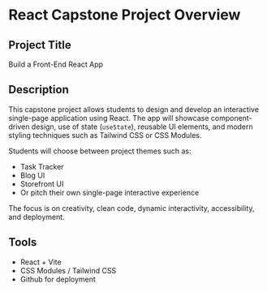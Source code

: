 # React Capstone Project Overview

## Project Title
Build a Front-End React App

## Description
This capstone project allows students to design and develop an interactive single-page application using React. The app will showcase component-driven design, use of state (`useState`), reusable UI elements, and modern styling techniques such as Tailwind CSS or CSS Modules.

Students will choose between project themes such as:
- Task Tracker
- Blog UI
- Storefront UI
- Or pitch their own single-page interactive experience

The focus is on creativity, clean code, dynamic interactivity, accessibility, and deployment.

## Tools
- React + Vite
- CSS Modules / Tailwind CSS
- Github for deployment
